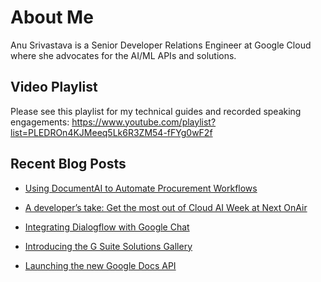 # About Me

Anu Srivastava is a Senior Developer Relations Engineer at Google Cloud where she advocates for the AI/ML APIs and solutions.

## Video Playlist

Please see this playlist for my technical guides and recorded speaking engagements:
https://www.youtube.com/playlist?list=PLEDROn4KJMeeq5Lk6R3ZM54-fFYg0wF2f

## Recent Blog Posts

* [Using DocumentAI to Automate Procurement Workflows](https://cloud.google.com/blog/topics/developers-practitioners/using-document-ai-automate-procurement-workflows)

* [A developer’s take: Get the most out of Cloud AI Week at Next OnAir](https://cloud.google.com/blog/products/ai-machine-learning/next20-onair-cloud-ai-week-session-guide)

* [Integrating Dialogflow with Google Chat](https://cloud.google.com/blog/topics/developers-practitioners/integrating-dialogflow-google-chat)

* [Introducing the G Suite Solutions Gallery](https://cloud.google.com/blog/products/g-suite/new-solution-gallery-helps-you-customize-and-extend-gsuite-apps)

* [Launching the new Google Docs API](https://cloud.google.com/blog/products/g-suite/process-paperwork-pronto-with-the-new-google-docs-api)
